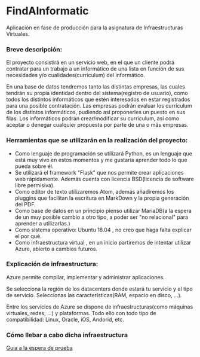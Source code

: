 # FindAInformatic

Aplicación en fase de producción para la asignatura de Infraestructuras Virtuales.


### Breve descripción:
El proyecto consistirá en un servicio web, en el que un cliente podrá contratar para un trabajo a un informático de una lista en función de sus necesidades y/o cualidades(curriculum) del informático.

En una base de datos tendremos tanto las distintas empresas, las cuales tendrán su propia identidad dentro del sistema(registro de usuario), como todos los distintos informáticos que estén interesados en estar registrados para una posible contratación.
Las empresas podrán evaluar los currículum de los distintos informáticos, pudiendo así proponerles un puesto en sus filas.
Los informáticos podrán crear/modificar su currículum, así como aceptar o denegar cualquier propuesta por parte de una o más empresas.

### Herramientas que se utilizarán en la realización del proyecto:

- Como lenguaje de programación se utilizará Python, es un lenguaje que está muy vivo en estos momentos y me gustaría aprender todo lo que pueda sobre él.
- Se utilizará el framework "Flask" que nos permite crear aplicaciones web rápidamente. Además cuenta con licencia BSD(licencia de software libre permisiva).
- Como editor de texto utilizaremos Atom, además añadiremos los pluggins que facilitan la escritura en MarkDown y la propia generación del PDF.
- Como base de datos en un principio pienso utilizar MariaDB(a la espera de un muy posible cambio a otro tipo, a poder ser "no relacional" para aprender a utilizarlas.)
- Como sistema operativo: Ubuntu 18.04 , no creo que haga falta explicar el por qué.
- Como infraestructura virtual , en un inicio partiremos de intentar utilizar Azure, abierto a cambios futuros.

### Explicación de infraestructura:

Azure permite compilar, implementar y administrar aplicaciones.

Se selecciona la región de los datacenters donde estará tu servicio y el tipo de servicio.
Seleccionas las características(RAM, espacio en disco, ...).

Entre los servicios de Azure se dispone de infraestructuras(como máquinas virtuales, redes, ...) y plataformas. Todo ello con todo tipo de compatibilidad: Linux, Oracle, iOS, Andorid, etc.

### Cómo llebar a cabo dicha infraestructura

[Guia a la espera de prueba](https://docs.microsoft.com/en-us/azure/virtual-machines/linux/quick-create-portal)
